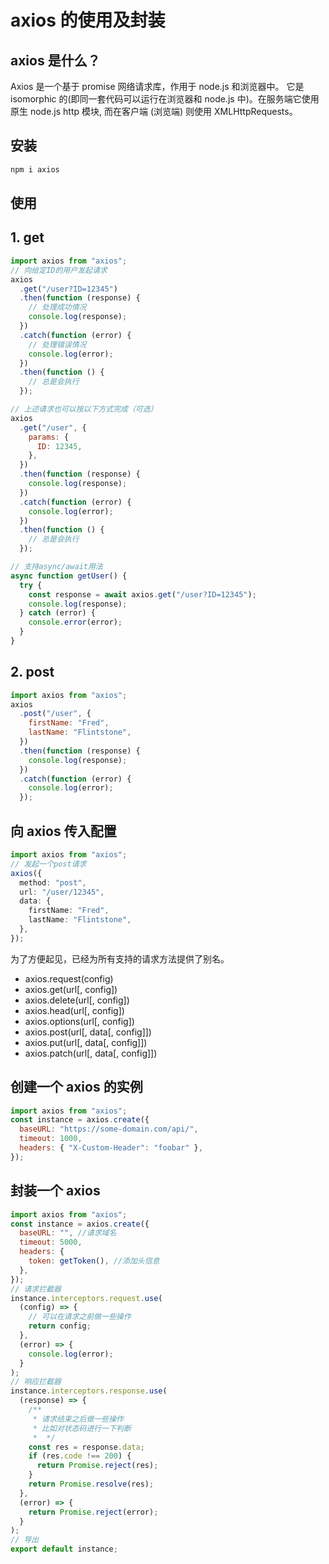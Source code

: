 # axios 的使用及封装

## axios 是什么？

Axios 是一个基于 promise 网络请求库，作用于 node.js 和浏览器中。 它是 isomorphic 的(即同一套代码可以运行在浏览器和 node.js 中)。在服务端它使用原生 node.js http 模块, 而在客户端 (浏览端) 则使用 XMLHttpRequests。

## 安装

```js
npm i axios
```

## 使用

## 1. get

```js
import axios from "axios";
// 向给定ID的用户发起请求
axios
  .get("/user?ID=12345")
  .then(function (response) {
    // 处理成功情况
    console.log(response);
  })
  .catch(function (error) {
    // 处理错误情况
    console.log(error);
  })
  .then(function () {
    // 总是会执行
  });

// 上述请求也可以按以下方式完成（可选）
axios
  .get("/user", {
    params: {
      ID: 12345,
    },
  })
  .then(function (response) {
    console.log(response);
  })
  .catch(function (error) {
    console.log(error);
  })
  .then(function () {
    // 总是会执行
  });

// 支持async/await用法
async function getUser() {
  try {
    const response = await axios.get("/user?ID=12345");
    console.log(response);
  } catch (error) {
    console.error(error);
  }
}
```

## 2. post

```js
import axios from "axios";
axios
  .post("/user", {
    firstName: "Fred",
    lastName: "Flintstone",
  })
  .then(function (response) {
    console.log(response);
  })
  .catch(function (error) {
    console.log(error);
  });
```

## 向 axios 传入配置

```ts
import axios from "axios";
// 发起一个post请求
axios({
  method: "post",
  url: "/user/12345",
  data: {
    firstName: "Fred",
    lastName: "Flintstone",
  },
});
```

为了方便起见，已经为所有支持的请求方法提供了别名。

- axios.request(config)
- axios.get(url[, config])
- axios.delete(url[, config])
- axios.head(url[, config])
- axios.options(url[, config])
- axios.post(url[, data[, config]])
- axios.put(url[, data[, config]])
- axios.patch(url[, data[, config]])

## 创建一个 axios 的实例

```js
import axios from "axios";
const instance = axios.create({
  baseURL: "https://some-domain.com/api/",
  timeout: 1000,
  headers: { "X-Custom-Header": "foobar" },
});
```

## 封装一个 axios

```js
import axios from "axios";
const instance = axios.create({
  baseURL: "", //请求域名
  timeout: 5000,
  headers: {
    token: getToken(), //添加头信息
  },
});
// 请求拦截器
instance.interceptors.request.use(
  (config) => {
    // 可以在请求之前做一些操作
    return config;
  },
  (error) => {
    console.log(error);
  }
);
// 响应拦截器
instance.interceptors.response.use(
  (response) => {
    /**
     * 请求结束之后做一些操作
     * 比如对状态码进行一下判断
     *  */
    const res = response.data;
    if (res.code !== 200) {
      return Promise.reject(res);
    }
    return Promise.resolve(res);
  },
  (error) => {
    return Promise.reject(error);
  }
);
// 导出
export default instance;
```
